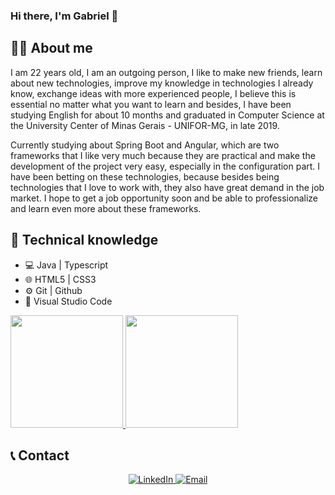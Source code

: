 ### Hi there, I'm Gabriel 👋

<!--
**GabrielFaria23/GabrielFaria23** is a ✨ _special_ ✨ repository because its `README.md` (this file) appears on your GitHub profile.!-->
## **:man_technologist: About me**
I am 22 years old, I am an outgoing person, I like to make new friends, learn about new technologies, improve my knowledge in technologies I already know, exchange ideas with more experienced people, I believe this is essential no matter what you want to learn and besides, I have been studying English for about 10 months and graduated in Computer Science at the University Center of Minas Gerais - UNIFOR-MG, in late 2019. 

Currently studying about Spring Boot and Angular, which are two frameworks that I like very much because they are practical and make the development of the project very easy, especially in the configuration part. I have been betting on these technologies, because besides being technologies that I love to work with, they also have great demand in the job market. I hope to get a job opportunity soon and be able to professionalize and learn even more about these frameworks.

## **🧰 Technical knowledge**
- 💻 Java | Typescript
- 🌐 HTML5 | CSS3
- ⚙️ Git | Github
- 🔧 Visual Studio Code


<a href="https://github.com/GabrielFaria23">
  <img height="180em" src="https://github-readme-stats.vercel.app/api?username=GabrielFaria23&theme=buefy&show_icons=true" />
  <img height="180em" src="https://github-readme-stats.vercel.app/api/top-langs/?username=GabrielFaria23&theme=buefy&layout=compact" />
</a>

## **📞 Contact**
<p align="center">
  <a href="https://www.linkedin.com/in/gabrielnunesfaria/">
    <img alt="LinkedIn" src="https://img.shields.io/badge/LinkedIn-Gabriel%20Faria-blue?style=flat-square&logo=linkedin">
  </a>
  <a href="mailto:gabrielnunesfariapta@hotmail.com">
    <img alt="Email" src="https://img.shields.io/badge/Email-gabrielnunesfariapta@hotmail.com-blue?style=flat-square&logo=appveyor">
  </a>
</p>
